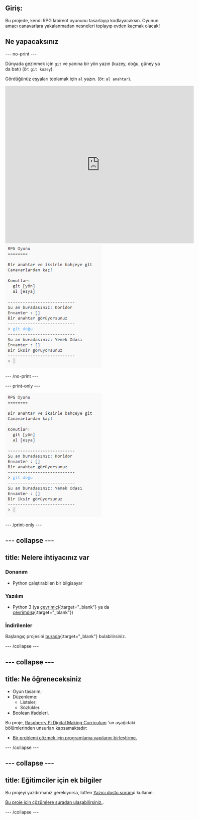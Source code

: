## Giriş:

Bu projede, kendi RPG labirent oyununu tasarlayıp kodlayacaksın. Oyunun amacı canavarlara yakalanmadan nesneleri toplayıp evden kaçmak olacak!

## Ne yapacaksınız

--- no-print ---

Dünyada gezinmek için `git` ve yanına bir yön yazın (kuzey, doğu, güney ya da batı) (ör: `git kuzey`).

Gördüğünüz eşyaları toplamak için `al` yazın. (ör: `al anahtar`).

<div class="trinket">
  <iframe src="https://trinket.io/embed/python/16228663fb?outputOnly=true&start=result" width="600" height="500" frameborder="0" marginwidth="0" marginheight="0" allowfullscreen>
  </iframe>
  <img src="images/rpg-finished.png">
</div>

--- /no-print ---

--- print-only ---

![tamamlanmış proje](images/rpg-finished.png)

--- /print-only ---

--- collapse ---
---
title: Nelere ihtiyacınız var
---

### Donanım

+ Python çalıştırabilen bir bilgisayar

### Yazılım

+ Python 3 (ya [çevrimiçi](https://trinket.io/){:target="_blank"} ya da [çevrimdışı](https://www.python.org/downloads/){:target="_blank"})

### İndirilenler

Başlangıç projesini [burada](http://rpf.io/p/tr-TR/rpg-go){:target="_blank"} bulabilirsiniz.

--- /collapse ---

--- collapse ---
---
title: Ne öğreneceksiniz
---

+ Oyun tasarım;
+ Düzenleme: 
    + Listeler;
    + Sözlükler.
+ Boolean ifadeleri.

Bu proje, [Raspberry Pi Digital Making Curriculum](http://rpf.io/curriculum) 'un aşağıdaki bölümlerinden unsurları kapsamaktadır:

+ [Bir problemi çözmek için programlama yapılarını birleştirme.](https://www.raspberrypi.org/curriculum/programming/builder)

--- /collapse ---

--- collapse ---
---
title: Eğitimciler için ek bilgiler
---

Bu projeyi yazdırmanız gerekiyorsa, lütfen [Yazıcı dostu sürüm](https://projects.raspberrypi.org/tr-TR/projects/rpg/print)ü kullanın.

[Bu proje için çözümlere şuradan ulaşabilirsiniz.](http://rpf.io/p/tr-TR/rpg-get).

--- /collapse ---